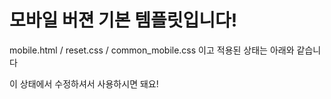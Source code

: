 # 모바일 버젼 기본 템플릿입니다!    

mobile.html / reset.css / common_mobile.css 이고 적용된 상태는 아래와 같습니다    

이 상태에서 수정하셔서 사용하시면 돼요!


